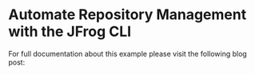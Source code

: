 # Automate Repository Management with the JFrog CLI

For full documentation about this example please visit the following blog post: <BLOG-POST-URL-COMPLETE-ME>